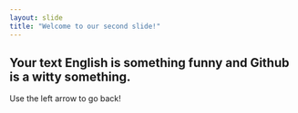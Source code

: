 ```yaml
---
layout: slide
title: "Welcome to our second slide!"
---
```

Your text
English is something funny and Github is a witty something.
---
Use the left arrow to go back!

